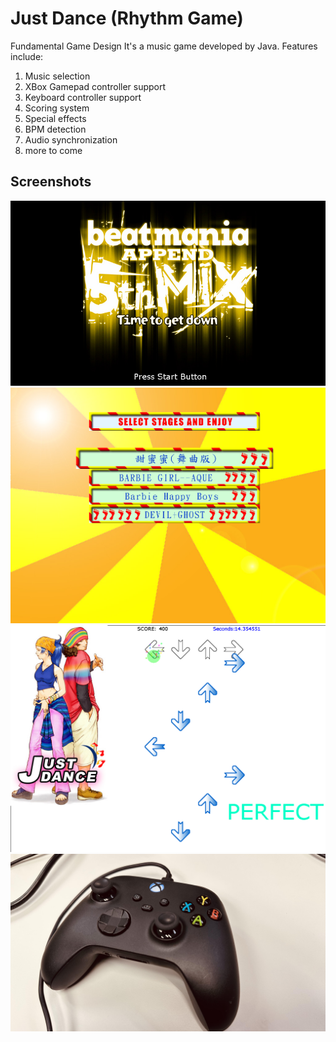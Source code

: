 # Just Dance (Rhythm Game)
Fundamental Game Design
It's a music game developed by Java. Features include:
1. Music selection
2. XBox Gamepad controller support
3. Keyboard controller support
4. Scoring system
5. Special effects
6. BPM detection
7. Audio synchronization 
8. more to come

## Screenshots
![image](https://github.com/lin1000/Just-Dance/blob/main/readme/screen-start.png?raw=true)
![image](https://github.com/lin1000/Just-Dance/blob/main/readme/screen-musicbox.png?raw=true)
![image](https://github.com/lin1000/Just-Dance/blob/main/readme/screen-gameplay-1.png?raw=true)
![image](https://github.com/lin1000/Just-Dance/blob/main/readme/xbox-gamepad.jpg?raw=true)
